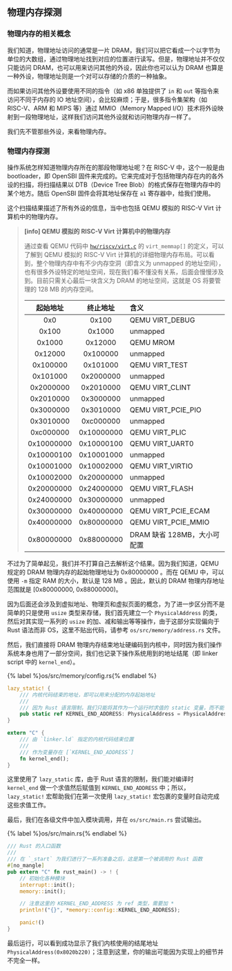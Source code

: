 ## 物理内存探测

### 物理内存的相关概念

我们知道，物理地址访问的通常是一片 DRAM，我们可以把它看成一个以字节为单位的大数组，通过物理地址找到对应的位置进行读写。但是，物理地址并不仅仅只能访问 DRAM，也可以用来访问其他的外设，因此你也可以认为 DRAM 也算是一种外设，物理地址则是一个对可以存储的介质的一种抽象。

而如果访问其他外设要使用不同的指令（如 x86 单独提供了 `in` 和 `out` 等指令来访问不同于内存的 IO 地址空间），会比较麻烦；于是，很多指令集架构（如 RISC-V、ARM 和 MIPS 等）通过 MMIO（Memory Mapped I/O）技术将外设映射到一段物理地址，这样我们访问其他外设就和访问物理内存一样了。

我们先不管那些外设，来看物理内存。

### 物理内存探测

操作系统怎样知道物理内存所在的那段物理地址呢？在 RISC-V 中，这个一般是由 bootloader，即 OpenSBI 固件来完成的。它来完成对于包括物理内存在内的各外设的扫描，将扫描结果以 DTB（Device Tree Blob）的格式保存在物理内存中的某个地方。随后 OpenSBI 固件会将其地址保存在 `a1` 寄存器中，给我们使用。

这个扫描结果描述了所有外设的信息，当中也包括 QEMU 模拟的 RISC-V Virt 计算机中的物理内存。

> **[info] QEMU 模拟的 RISC-V Virt 计算机中的物理内存**
>
> 通过查看 QEMU 代码中 [`hw/riscv/virt.c`](https://github.com/qemu/qemu/blob/master/hw/riscv/virt.c) 的 `virt_memmap[]` 的定义，可以了解到 QEMU 模拟的 RISC-V Virt 计算机的详细物理内存布局。可以看到，整个物理内存中有不少内存空洞（即含义为 unmapped 的地址空间），也有很多外设特定的地址空间，现在我们看不懂没有关系，后面会慢慢涉及到。目前只需关心最后一块含义为 DRAM 的地址空间，这就是 OS 将要管理的 128 MB 的内存空间。
>
> | 起始地址    | 终止地址     | 含义                                                  |
> | :--------: | :--------: | :---------------------------------------------------- |
> | 0x0        | 0x100      | QEMU VIRT_DEBUG                                       |
> | 0x100      | 0x1000     | unmapped                                              |
> | 0x1000     | 0x12000    | QEMU MROM                                             |
> | 0x12000    | 0x100000   | unmapped                                              |
> | 0x100000   | 0x101000   | QEMU VIRT_TEST                                        |
> | 0x101000   | 0x2000000  | unmapped                                              |
> | 0x2000000  | 0x2010000  | QEMU VIRT_CLINT                                       |
> | 0x2010000  | 0x3000000  | unmapped                                              |
> | 0x3000000  | 0x3010000  | QEMU VIRT_PCIE_PIO                                    |
> | 0x3010000  | 0xc000000  | unmapped                                              |
> | 0xc000000  | 0x10000000 | QEMU VIRT_PLIC                                        |
> | 0x10000000 | 0x10000100 | QEMU VIRT_UART0                                       |
> | 0x10000100 | 0x10001000 | unmapped                                              |
> | 0x10001000 | 0x10002000 | QEMU VIRT_VIRTIO                                      |
> | 0x10002000 | 0x20000000 | unmapped                                              |
> | 0x20000000 | 0x24000000 | QEMU VIRT_FLASH                                       |
> | 0x24000000 | 0x30000000 | unmapped                                              |
> | 0x30000000 | 0x40000000 | QEMU VIRT_PCIE_ECAM                                   |
> | 0x40000000 | 0x80000000 | QEMU VIRT_PCIE_MMIO                                   |
> | 0x80000000 | 0x88000000 | DRAM 缺省 128MB，大小可配置                              |

不过为了简单起见，我们并不打算自己去解析这个结果。因为我们知道，QEMU 规定的 DRAM 物理内存的起始物理地址为 0x80000000 。而在 QEMU 中，可以使用 `-m` 指定 RAM 的大小，默认是 128 MB 。因此，默认的 DRAM 物理内存地址范围就是 [0x80000000, 0x88000000)。

因为后面还会涉及到虚拟地址、物理页和虚拟页面的概念，为了进一步区分而不是简单的只是使用 `usize` 类型来存储，我们首先建立一个 `PhysicalAddress` 的类，然后对其实现一系列的 `usize` 的加、减和输出等等操作，由于这部分实现偏向于 Rust 语法而非 OS，这里不贴出代码，请参考 `os/src/memory/address.rs` 文件。

然后，我们直接将 DRAM 物理内存结束地址硬编码到内核中，同时因为我们操作系统本身也用了一部分空间，我们也记录下操作系统用到的地址结尾（即 linker script 中的 `kernel_end`）。

{% label %}os/src/memory/config.rs{% endlabel %}
```rust
lazy_static! {
    /// 内核代码结束的地址，即可以用来分配的内存起始地址
    ///
    /// 因为 Rust 语言限制，我们只能将其作为一个运行时求值的 static 变量，而不能作为 const
    pub static ref KERNEL_END_ADDRESS: PhysicalAddress = PhysicalAddress(kernel_end as usize);
}

extern "C" {
    /// 由 `linker.ld` 指定的内核代码结束位置
    ///
    /// 作为变量存在 [`KERNEL_END_ADDRESS`]
    fn kernel_end();
}
```

这里使用了 `lazy_static` 库，由于 Rust 语言的限制，我们能对编译时 `kernel_end` 做一个求值然后赋值到 `KERNEL_END_ADDRESS` 中；所以，`lazy_static!` 宏帮助我们在第一次使用 `lazy_static!` 宏包裹的变量时自动完成这些求值工作。

最后，我们在各级文件中加入模块调用，并在 `os/src/main.rs` 尝试输出。

{% label %}os/src/main.rs{% endlabel %}
```rust
/// Rust 的入口函数
///
/// 在 `_start` 为我们进行了一系列准备之后，这是第一个被调用的 Rust 函数
#[no_mangle]
pub extern "C" fn rust_main() -> ! {
    // 初始化各种模块
    interrupt::init();
    memory::init();

    // 注意这里的 KERNEL_END_ADDRESS 为 ref 类型，需要加 *
    println!("{}", *memory::config::KERNEL_END_ADDRESS);

    panic!()
}
```

最后运行，可以看到成功显示了我们内核使用的结尾地址 `PhysicalAddress(0x8020b220)`；注意到这里，你的输出可能因为实现上的细节并不完全一样。